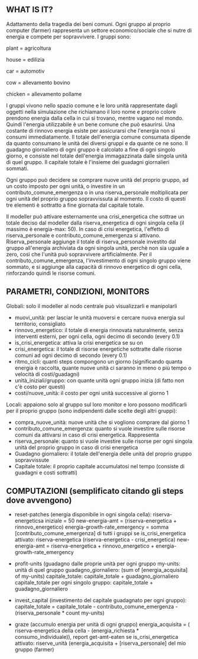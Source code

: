 ## WHAT IS IT?

Adattamento della tragedia dei beni comuni. Ogni gruppo al proprio computer (farmer) rappresenta un settore economico/sociale che si nutre di energia e compete per sopravvivere. I gruppi sono:

plant = agricoltura

house = edilizia

car = automotiv

cow = allevamento bovino

chicken = allevamento pollame

I gruppi vivono nello spazio comune e le loro unità rappresentate dagli oggetti nella simulazione che richiamano il loro nome e proprio colore prendono energia dalla cella in cui si trovano, mentre vagano nel mondo. Quindi l'energia utilizzabile è un bene comune che può esaurirsi. Una costante di rinnovo energia esiste per assicurarsi che l'energia non si consumi immediatamente. Il totale dell'energia comune consumata dipende da quanto consumano le unità dei diversi gruppi e da quante ce ne sono.
Il guadagno giornaliero di ogni gruppo è calcolato a fine di ogni singolo giorno, e consiste nel totale dell'energia immagazzinata dalle singola unità di quel gruppo. Il capitale totale è l'insieme dei guadagni giornalieri sommati. 

Ogni gruppo può decidere se comprare nuove unità del proprio gruppo, ad un costo imposto per ogni unità, o investire in un contributo_comune_emergenza o in una riserva_personale moltiplicata per ogni unità del proprio gruppo sopravvissuta al momento. Il costo di questi tre elementi è sottratto a fine giornata dal capitale totale. 

Il modeller può attivare esternamente una crisi_energetica che sottrae un totale deciso dal modeller dalla riserva_energetica di ogni singola cella (il massimo è energia-max: 50). In caso di crisi energetica, l'effetto di riserva_personale e contributo_comune_emergenza si attivano. Riserva_personale aggiunge il totale di riserva_personale investito dal gruppo all'energia archiviata da ogni singola unità, perchè non sia uguale a zero, così che l'unità può sopravvivere artificialmente. Per il contributo_comune_emergenza, l'investimento di ogni singolo gruppo viene sommato, e si aggiunge alla capacità di rinnovo energetico di ogni cella, rinforzando quindi le risorse comuni.

## PARAMETRI, CONDIZIONI, MONITORS

Globali: solo il modeller al nodo centrale può visualizzarli e manipolarli

* muovi_unità: per lasciar le unità muoversi e cercare nuova energia sul territorio, consigliato
* rinnovo_energetico: il totale di energia rinnovata naturalmente, senza interventi esterni, per ogni cella, ogni decimo di secondo (every 0.1)
* is_crisi_energetica: attiva la crisi energetica se su on
* crisi_energetica: il totale di risorse energetiche sottratte dalle risorse comuni ad ogni decimo di secondo (every 0.1)
* ritmo_cicli: quanti steps compongono un giorno (significando quanta energia è raccolta, quante nuove unità ci saranno in meno o più tempo o velocità di costi/guadagni)
* unità_iniziali/gruppo: con quante unità ogni gruppo inizia (di fatto  non c'è costo per questi)
* costi/nuove_unità: il costo per ogni unità successive al giorno 1

Locali: appaiono solo al gruppo sul loro monitor e loro possono modificarli per il proprio gruppo (sono indipendenti dalle scelte degli altri gruppi):

* compra_nuove_unità: nuove unità che si vogliono comprare dal giorno 1
* contributo_comune_emergenza: quanto si vuole investire sulle risorse comuni da attivarsi in caso di crisi energetica. Rappresenta 
* riserva_personale: quanto si vuole investire sulle risorse per ogni singola unità del proprio gruppo in caso di crisi energetica
* Guadagno giornaliero: il totale dell'energia delle unità del proprio gruppo sopravvissute
* Capitale totale: il proprio capitale accumulatosi nel tempo (consiste di guadagni e costi sottratti)

## COMPUTAZIONI (semplificato citando gli steps dove avvengono)

* reset-patches (energia disponibile in ogni singola cella):
riserva-energeticsa iniziale = 50
new-energia-amt = (riserva-energetica + rinnovo_energetico)
energia-growth-rate_emergency = somma [contributo_comune_emergenza] di tutti i gruppi
se is_crisi_energetica attivato:
riserva-energetica (riserva-energetica - crisi_energetica)
new-energia-amt = riserva-energetica + rinnovo_energetico + energia-growth-rate_emergency

*  profit-units (guadagno dalle proprie unità per ogni gruppo
my-units: unità di quel gruppo
guadagno_giornaliero: (sum of [energia_acquisita] of my-units)
capitale_totale: capitale_totale + guadagno_giornaliero
capitale_totale per ogni singolo gruppo: capitale_totale + guadagno_giornaliero

* invest_capital (investimento del capitale guadagnato per ogni gruppo):
capitale_totale = capitale_totale - contributo_comune_emergenza - (riserva_personale * count my-units)


* graze (accumulo energia per unità di ogni gruppo)
energia_acquisita = ( riserva-energetica della cella - (energia_richiesta * consumo_individuale)), report get-amt-eaten
se is_crisi_energetica attivato: riserve_unità (energia_acquisita + [riserva_personale] del mio gruppo (farmer)
